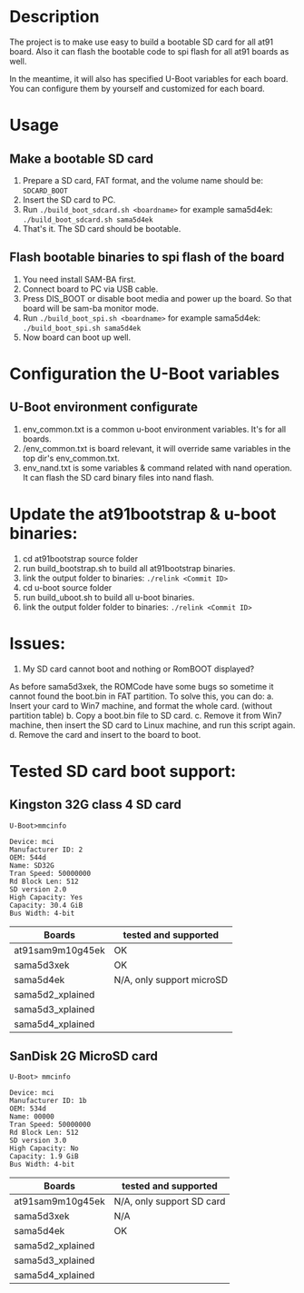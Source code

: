 # Description
The project is to make use easy to build a bootable SD card for all at91 board.
Also it can flash the bootable code to spi flash for all at91 boards as well.

In the meantime, it will also has specified U-Boot variables for each board.
You can configure them by yourself and customized for each board.

# Usage
## Make a bootable SD card
1. Prepare a SD card, FAT format, and the volume name should be: `SDCARD_BOOT`
2. Insert the SD card to PC.
3. Run `./build_boot_sdcard.sh <boardname>`
   for example sama5d4ek:
   ```./build_boot_sdcard.sh sama5d4ek```
4. That's it. The SD card should be bootable.

## Flash bootable binaries to spi flash of the board
1. You need install SAM-BA first.
2. Connect board to PC via USB cable.
3. Press DIS_BOOT or disable boot media and power up the board. So that board
   will be sam-ba monitor mode.
4. Run `./build_boot_spi.sh <boardname>`
   for example sama5d4ek:
   ```./build_boot_spi.sh sama5d4ek```
5. Now board can boot up well.

# Configuration the U-Boot variables
## U-Boot environment configurate
1. env_common.txt is a common u-boot environment variables. It's for all boards.
2. <board name>/env_common.txt is board relevant, it will override same
   variables in the top dir's env_common.txt.
3. env_nand.txt is some variables & command related with nand operation.
   It can flash the SD card binary files into nand flash.

# Update the at91bootstrap & u-boot binaries:
1. cd at91bootstrap source folder
2. run build_bootstrap.sh to build all at91bootstrap binaries.
3. link the output folder to binaries:
   ```./relink <Commit ID>```
4. cd u-boot source folder
5. run build_uboot.sh to build all u-boot binaries.
6. link the output folder folder to binaries:
   ```./relink <Commit ID>```

# Issues:
1. My SD card cannot boot and nothing or RomBOOT displayed?

As before sama5d3xek, the ROMCode have some bugs so sometime it cannot found the boot.bin in FAT partition. To solve this, you can do:
  a. Insert your card to Win7 machine, and format the whole card. (without partition table)
  b. Copy a boot.bin file to SD card.
  c. Remove it from Win7 machine, then insert the SD card to Linux machine, and run this script again.
  d. Remove the card and insert to the board to boot.

# Tested SD card boot support:
## Kingston 32G class 4 SD card
```
U-Boot>mmcinfo

Device: mci
Manufacturer ID: 2
OEM: 544d
Name: SD32G
Tran Speed: 50000000
Rd Block Len: 512
SD version 2.0
High Capacity: Yes
Capacity: 30.4 GiB
Bus Width: 4-bit
```

| Boards        | tested and supported   |
| --------   | -----  |
| at91sam9m10g45ek  |  OK   |
| sama5d3xek    | OK |
| sama5d4ek    | N/A, only support microSD |
| sama5d2_xplained    |  |
| sama5d3_xplained    |  |
| sama5d4_xplained    |  |


## SanDisk 2G MicroSD card
```
U-Boot> mmcinfo

Device: mci
Manufacturer ID: 1b
OEM: 534d
Name: 00000
Tran Speed: 50000000
Rd Block Len: 512
SD version 3.0
High Capacity: No
Capacity: 1.9 GiB
Bus Width: 4-bit
```

| Boards        | tested and supported   |
| --------   | -----  |
| at91sam9m10g45ek  |  N/A, only support SD card   |
| sama5d3xek    | N/A |
| sama5d4ek    | OK |
| sama5d2_xplained    |  |
| sama5d3_xplained    |  |
| sama5d4_xplained    |  |
